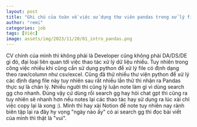 ```yaml
---
layout: post
title: "Ghi chú của toàn về việc sử dụng thư viên pandas trong xử lý file excel, csv,"
author: "remi"
categories: job
tags: [Việc]
image: assets/img/2023/11/20/01_intro_pandas.png
---
```


CV chính của mình thì không phải là Developer cũng không phải DA/DS/DE gì đó, đại loại liên quan tới việc thao tác xử lý dữ liệu nhiều. Tuy nhiên trong công việc nhiều khi cũng cần sử dụng python để xử lý file có định dạng theo raw/column như csv/excel. Cũng đã thử nhiều thư viện python để xử lý các định dạng file này tuy nhiên sau rất nhiều lần thử thì nhận ra Pandas thực sự là chân lý. Nhiều người thì cũng lý luận note làm gì vì dùng search gg cho nhanh. Đúng vậy cứ dùng rồi search gg hay hỏi chat gpt thì cũng ra tuy nhiên sẽ nhanh hơn nếu notes lại các thao tác hay sử dụng ra lúc xài chỉ việc copy lại là xong :). Mình thì hay xài Notion để note tuy nhiên nay rảnh biên tập lại ra đây hy vọng "ngày nào ấy" có ai search gg thì đọc bài viết của mình thì thật là "vui".




